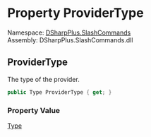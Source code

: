 # Property ProviderType

Namespace: [DSharpPlus.SlashCommands](DSharpPlus.SlashCommands.md)  
Assembly: DSharpPlus.SlashCommands.dll

## <a id="DSharpPlus_SlashCommands_ChoiceProviderAttribute_ProviderType"></a>ProviderType

The type of the provider.

```csharp
public Type ProviderType { get; }
```

### Property Value

[Type](https://learn.microsoft.com/dotnet/api/system.type)


